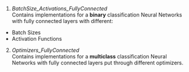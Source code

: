 1. *BatchSize_Activations_FullyConnected* \
Contains implementations for a **binary** classification Neural Networks with fully connected layers with different:
- Batch Sizes
- Activation Functions

2. *Optimizers_FullyConnected* \
Contains implementations for a **multiclass** classification Neural Networks with fully connected layers put through different optimizers.
